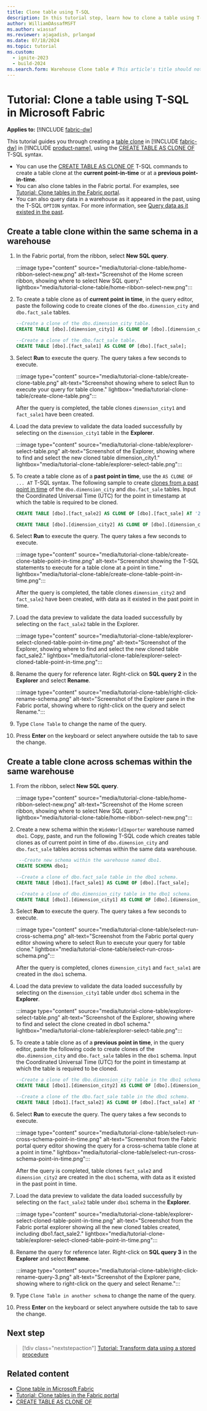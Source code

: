 ```yaml
---
title: Clone table using T-SQL
description: In this tutorial step, learn how to clone a table using T-SQL in a warehouse in Microsoft Fabric.
author: WilliamDAssafMSFT
ms.author: wiassaf
ms.reviewer: ajagadish, prlangad
ms.date: 07/18/2024
ms.topic: tutorial
ms.custom:
  - ignite-2023
  - build-2024
ms.search.form: Warehouse Clone table # This article's title should not change. If so, contact engineering.
---
```

# Tutorial: Clone a table using T-SQL in Microsoft Fabric

**Applies to:** [!INCLUDE [fabric-dw](includes/applies-to-version/fabric-dw.md)]

This tutorial guides you through creating a [table clone](clone-table.md) in [!INCLUDE [fabric-dw](includes/fabric-dw.md)] in [!INCLUDE [product-name](../includes/product-name.md)], using the [CREATE TABLE AS CLONE OF](/sql/t-sql/statements/create-table-as-clone-of-transact-sql?view=fabric&preserve-view=true) T-SQL syntax.

- You can use the [CREATE TABLE AS CLONE OF](/sql/t-sql/statements/create-table-as-clone-of-transact-sql?view=fabric&preserve-view=true) T-SQL commands to create a table clone at the **current point-in-time** or at a **previous point-in-time**.
- You can also clone tables in the Fabric portal. For examples, see [Tutorial: Clone tables in the Fabric portal](tutorial-clone-table-portal.md).
- You can also query data in a warehouse as it appeared in the past, using the T-SQL `OPTION` syntax. For more information, see [Query data as it existed in the past](time-travel.md).

## Create a table clone within the same schema in a warehouse

1. In the Fabric portal, from the ribbon, select **New SQL query**.

   :::image type="content" source="media/tutorial-clone-table/home-ribbon-select-new.png" alt-text="Screenshot of the Home screen ribbon, showing where to select New SQL query." lightbox="media/tutorial-clone-table/home-ribbon-select-new.png":::

1. To create a table clone as of **current point in time**, in the query editor, paste the following code to create clones of the `dbo.dimension_city` and `dbo.fact_sale` tables.

   ```sql
   --Create a clone of the dbo.dimension_city table.
   CREATE TABLE [dbo].[dimension_city1] AS CLONE OF [dbo].[dimension_city];
   
   --Create a clone of the dbo.fact_sale table.
   CREATE TABLE [dbo].[fact_sale1] AS CLONE OF [dbo].[fact_sale];
   ```

1. Select **Run** to execute the query. The query takes a few seconds to execute.

   :::image type="content" source="media/tutorial-clone-table/create-clone-table.png" alt-text="Screenshot showing where to select Run to execute your query for table clone." lightbox="media/tutorial-clone-table/create-clone-table.png":::

   After the query is completed, the table clones `dimension_city1` and `fact_sale1` have been created.

1. Load the data preview to validate the data loaded successfully by selecting on the `dimension_city1` table in the **Explorer**.

   :::image type="content" source="media/tutorial-clone-table/explorer-select-table.png" alt-text="Screenshot of the Explorer, showing where to find and select the new cloned table dimension_city1." lightbox="media/tutorial-clone-table/explorer-select-table.png":::

1. To create a table clone as of a **past point in time**, use the `AS CLONE OF ... AT` T-SQL syntax. The following sample to create [clones from a past point in time](clone-table.md) of the `dbo.dimension_city` and `dbo.fact_sale` tables. Input the Coordinated Universal Time (UTC) for the point in timestamp at which the table is required to be cloned.  

   ```sql
   CREATE TABLE [dbo].[fact_sale2] AS CLONE OF [dbo].[fact_sale] AT '2024-04-29T23:51:48.923';
   
   CREATE TABLE [dbo].[dimension_city2] AS CLONE OF [dbo].[dimension_city] AT '2024-04-29T23:51:48.923';
   ```

1. Select **Run** to execute the query. The query takes a few seconds to execute.

    :::image type="content" source="media/tutorial-clone-table/create-clone-table-point-in-time.png" alt-text="Screenshot showing the T-SQL statements to execute for a table clone at a point in time." lightbox="media/tutorial-clone-table/create-clone-table-point-in-time.png":::

   After the query is completed, the table clones `dimension_city2` and `fact_sale2` have been created, with data as it existed in the past point in time.

1. Load the data preview to validate the data loaded successfully by selecting on the `fact_sale2` table in the Explorer.

    :::image type="content" source="media/tutorial-clone-table/explorer-select-cloned-table-point-in-time.png" alt-text="Screenshot of the Explorer, showing where to find and select the new cloned table fact_sale2." lightbox="media/tutorial-clone-table/explorer-select-cloned-table-point-in-time.png":::

1. Rename the query for reference later. Right-click on **SQL query 2** in the **Explorer** and select **Rename**.

   :::image type="content" source="media/tutorial-clone-table/right-click-rename-schema.png" alt-text="Screenshot of the Explorer pane in the Fabric portal, showing where to right-click on the query and select Rename.":::

1. Type `Clone Table` to change the name of the query.

1. Press **Enter** on the keyboard or select anywhere outside the tab to save the change.

## Create a table clone across schemas within the same warehouse

1. From the ribbon, select **New SQL query**.

   :::image type="content" source="media/tutorial-clone-table/home-ribbon-select-new.png" alt-text="Screenshot of the Home screen ribbon, showing where to select New SQL query." lightbox="media/tutorial-clone-table/home-ribbon-select-new.png":::

1. Create a new schema within the `WideWorldImporter` warehouse named `dbo1`. Copy, paste, and run the following T-SQL code which creates table clones as of current point in time of `dbo.dimension_city` and `dbo.fact_sale` tables across schemas within the same data warehouse.

   ```sql
    --Create new schema within the warehouse named dbo1.
   CREATE SCHEMA dbo1;

   --Create a clone of dbo.fact_sale table in the dbo1 schema.
   CREATE TABLE [dbo1].[fact_sale1] AS CLONE OF [dbo].[fact_sale];
   
   --Create a clone of dbo.dimension_city table in the dbo1 schema.
   CREATE TABLE [dbo1].[dimension_city1] AS CLONE OF [dbo].[dimension_city];
   ```

1. Select **Run** to execute the query. The query takes a few seconds to execute.

   :::image type="content" source="media/tutorial-clone-table/select-run-cross-schema.png" alt-text="Screenshot from the Fabric portal query editor showing where to select Run to execute your query for table clone." lightbox="media/tutorial-clone-table/select-run-cross-schema.png":::

   After the query is completed, clones `dimension_city1` and `fact_sale1` are created in the `dbo1` schema.

1. Load the data preview to validate the data loaded successfully by selecting on the `dimension_city1` table under `dbo1` schema in the **Explorer**.

   :::image type="content" source="media/tutorial-clone-table/explorer-select-table.png" alt-text="Screenshot of the Explorer, showing where to find and select the clone created in dbo1 schema." lightbox="media/tutorial-clone-table/explorer-select-table.png":::

1. To create a table clone as of a **previous point in time**, in the query editor, paste the following code to create clones of the `dbo.dimension_city` and `dbo.fact_sale` tables in the `dbo1` schema. Input the Coordinated Universal Time (UTC) for the point in timestamp at which the table is required to be cloned.

    ```sql
   --Create a clone of the dbo.dimension_city table in the dbo1 schema.
   CREATE TABLE [dbo1].[dimension_city2] AS CLONE OF [dbo].[dimension_city] AT '2024-04-29T23:51:48.923';

   --Create a clone of the dbo.fact_sale table in the dbo1 schema.
   CREATE TABLE [dbo1].[fact_sale2] AS CLONE OF [dbo].[fact_sale] AT '2024-04-29T23:51:48.923';
   ```

1. Select **Run** to execute the query. The query takes a few seconds to execute.

   :::image type="content" source="media/tutorial-clone-table/select-run-cross-schema-point-in-time.png" alt-text="Screenshot from the Fabric portal query editor showing the query for a cross-schema table clone at a point in time." lightbox="media/tutorial-clone-table/select-run-cross-schema-point-in-time.png":::

   After the query is completed, table clones `fact_sale2` and `dimension_city2` are created in the `dbo1` schema, with data as it existed in the past point in time.

1. Load the data preview to validate the data loaded successfully by selecting on the `fact_sale2` table under `dbo1` schema in the **Explorer**.

   :::image type="content" source="media/tutorial-clone-table/explorer-select-cloned-table-point-in-time.png" alt-text="Screenshot from the Fabric portal explorer showing all the new cloned tables created, including dbo1.fact_sale2." lightbox="media/tutorial-clone-table/explorer-select-cloned-table-point-in-time.png":::

1. Rename the query for reference later. Right-click on **SQL query 3** in the **Explorer** and select **Rename**.

   :::image type="content" source="media/tutorial-clone-table/right-click-rename-query-3.png" alt-text="Screenshot of the Explorer pane, showing where to right-click on the query and select Rename.":::

1. Type `Clone Table in another schema` to change the name of the query.

1. Press **Enter** on the keyboard or select anywhere outside the tab to save the change.

## Next step

> [!div class="nextstepaction"]
> [Tutorial: Transform data using a stored procedure](tutorial-transform-data.md)

## Related content

- [Clone table in Microsoft Fabric](clone-table.md)
- [Tutorial: Clone tables in the Fabric portal](tutorial-clone-table-portal.md)
- [CREATE TABLE AS CLONE OF](/sql/t-sql/statements/create-table-as-clone-of-transact-sql?view=fabric&preserve-view=true)
